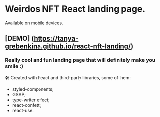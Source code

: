 # Weirdos NFT React landing page.

Available on mobile devices.

## [DEMO] (https://tanya-grebenkina.github.io/react-nft-landing/)

### Really cool and fun landing page that will definitely make you smile :)

🛠 Created with React and third-party libraries, some of them:
+ styled-components;
+ GSAP;
+ type-writer effect;
+ react-confetti;
+ react-use.

